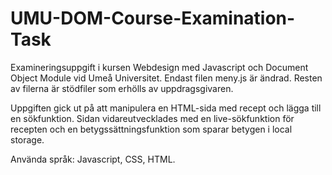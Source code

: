 # UMU-DOM-Course-Examination-Task

Examineringsuppgift i kursen Webdesign med Javascript och Document Object Module vid Umeå Universitet. Endast filen meny.js är ändrad. Resten av filerna är stödfiler som erhölls av uppdragsgivaren.

Uppgiften gick ut på att manipulera en HTML-sida med recept och lägga till en sökfunktion. Sidan vidareutvecklades med en live-sökfunktion för recepten och en betygssättningsfunktion som sparar betygen i local storage.

Använda språk: Javascript, CSS, HTML.

